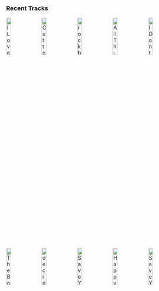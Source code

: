### Recent Tracks
[<img src='https://lastfm.freetls.fastly.net/i/u/300x300/8a34e7ae80802f70bda69b92f1ffb4a0.png' width='16%' height='16%' alt='I Love Me'>](https://www.last.fm/music/demi%2blovato/_/i%2blove%2bme)&nbsp;&nbsp;&nbsp;&nbsp;[<img src='https://lastfm.freetls.fastly.net/i/u/300x300/12fcff2ca9c64f73c6cb035188de31ef.png' width='16%' height='16%' alt='Cut to the Feeling'>](https://www.last.fm/music/carly%2brae%2bjepsen/_/cut%2bto%2bthe%2bfeeling)&nbsp;&nbsp;&nbsp;&nbsp;[<img src='https://lastfm.freetls.fastly.net/i/u/300x300/2bfe530359462db7cb2bb6574be9df8a.png' width='16%' height='16%' alt='rock bottom'>](https://www.last.fm/music/misterwives/_/rock%2bbottom)&nbsp;&nbsp;&nbsp;&nbsp;[<img src='https://lastfm.freetls.fastly.net/i/u/300x300/c9306028afc3ec39b622d50348eea25d.png' width='16%' height='16%' alt='All Things (From "Queer Eye")'>](https://www.last.fm/music/betty%2bwho/_/all%2bthings%2b%2528from%2b%2522queer%2beye%2522%2529)&nbsp;&nbsp;&nbsp;&nbsp;[<img src='https://lastfm.freetls.fastly.net/i/u/300x300/bbd6ef4c60cdf08b8790e4e61d883445.png' width='16%' height='16%' alt='I Dont Know Why'>](https://www.last.fm/music/notd/_/i%2bdon%2527t%2bknow%2bwhy)&nbsp;&nbsp;&nbsp;&nbsp;<br>[<img src='https://lastfm.freetls.fastly.net/i/u/300x300/5e4f6cbd598c5d7723e57d079287874a.png' width='16%' height='16%' alt='The Bones'>](https://www.last.fm/music/maren%2bmorris/_/the%2bbones)&nbsp;&nbsp;&nbsp;&nbsp;[<img src='https://lastfm.freetls.fastly.net/i/u/300x300/7b1d334360d1ad092626756ded8b21c8.png' width='16%' height='16%' alt='decide to be happy'>](https://www.last.fm/music/misterwives/_/decide%2bto%2bbe%2bhappy)&nbsp;&nbsp;&nbsp;&nbsp;[<img src='https://lastfm.freetls.fastly.net/i/u/300x300/65e524b5200998eb88fb39ffa33140ce.png' width='16%' height='16%' alt='Save Your Tears'>](https://www.last.fm/music/the%2bweeknd/_/save%2byour%2btears)&nbsp;&nbsp;&nbsp;&nbsp;[<img src='https://lastfm.freetls.fastly.net/i/u/300x300/5a3552e32ff6783e1ba94759233b47cf.png' width='16%' height='16%' alt='Happy Accidents'>](https://www.last.fm/music/saint%2bmotel/_/happy%2baccidents)&nbsp;&nbsp;&nbsp;&nbsp;[<img src='https://lastfm.freetls.fastly.net/i/u/300x300/65e524b5200998eb88fb39ffa33140ce.png' width='16%' height='16%' alt='Save Your Tears'>](https://www.last.fm/music/the%2bweeknd/_/save%2byour%2btears)&nbsp;&nbsp;&nbsp;&nbsp;<br>